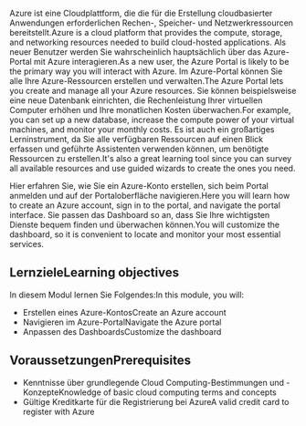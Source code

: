 <span data-ttu-id="ad365-101">Azure ist eine Cloudplattform, die die für die Erstellung cloudbasierter Anwendungen erforderlichen Rechen-, Speicher- und Netzwerkressourcen bereitstellt.</span><span class="sxs-lookup"><span data-stu-id="ad365-101">Azure is a cloud platform that provides the compute, storage, and networking resources needed to build cloud-hosted applications.</span></span> <span data-ttu-id="ad365-102">Als neuer Benutzer werden Sie wahrscheinlich hauptsächlich über das Azure-Portal mit Azure interagieren.</span><span class="sxs-lookup"><span data-stu-id="ad365-102">As a new user, the Azure Portal is likely to be the primary way you will interact with Azure.</span></span> <span data-ttu-id="ad365-103">Im Azure-Portal können Sie alle Ihre Azure-Ressourcen erstellen und verwalten.</span><span class="sxs-lookup"><span data-stu-id="ad365-103">The Azure Portal lets you create and manage all your Azure resources.</span></span> <span data-ttu-id="ad365-104">Sie können beispielsweise eine neue Datenbank einrichten, die Rechenleistung Ihrer virtuellen Computer erhöhen und Ihre monatlichen Kosten überwachen.</span><span class="sxs-lookup"><span data-stu-id="ad365-104">For example, you can set up a new database, increase the compute power of your virtual machines, and monitor your monthly costs.</span></span> <span data-ttu-id="ad365-105">Es ist auch ein großartiges Lerninstrument, da Sie alle verfügbaren Ressourcen auf einen Blick erfassen und geführte Assistenten verwenden können, um benötigte Ressourcen zu erstellen.</span><span class="sxs-lookup"><span data-stu-id="ad365-105">It's also a great learning tool since you can survey all available resources and use guided wizards to create the ones you need.</span></span>

<span data-ttu-id="ad365-106">Hier erfahren Sie, wie Sie ein Azure-Konto erstellen, sich beim Portal anmelden und auf der Portaloberfläche navigieren.</span><span class="sxs-lookup"><span data-stu-id="ad365-106">Here you will learn how to create an Azure account, sign in to the portal, and navigate the portal interface.</span></span> <span data-ttu-id="ad365-107">Sie passen das Dashboard so an, dass Sie Ihre wichtigsten Dienste bequem finden und überwachen können.</span><span class="sxs-lookup"><span data-stu-id="ad365-107">You will customize the dashboard, so it is convenient to locate and monitor your most essential services.</span></span>

## <a name="learning-objectives"></a><span data-ttu-id="ad365-108">Lernziele</span><span class="sxs-lookup"><span data-stu-id="ad365-108">Learning objectives</span></span>

<span data-ttu-id="ad365-109">In diesem Modul lernen Sie Folgendes:</span><span class="sxs-lookup"><span data-stu-id="ad365-109">In this module, you will:</span></span>

- <span data-ttu-id="ad365-110">Erstellen eines Azure-Kontos</span><span class="sxs-lookup"><span data-stu-id="ad365-110">Create an Azure account</span></span>
- <span data-ttu-id="ad365-111">Navigieren im Azure-Portal</span><span class="sxs-lookup"><span data-stu-id="ad365-111">Navigate the Azure portal</span></span>
- <span data-ttu-id="ad365-112">Anpassen des Dashboards</span><span class="sxs-lookup"><span data-stu-id="ad365-112">Customize the dashboard</span></span>

## <a name="prerequisites"></a><span data-ttu-id="ad365-113">Voraussetzungen</span><span class="sxs-lookup"><span data-stu-id="ad365-113">Prerequisites</span></span>

- <span data-ttu-id="ad365-114">Kenntnisse über grundlegende Cloud Computing-Bestimmungen und -Konzepte</span><span class="sxs-lookup"><span data-stu-id="ad365-114">Knowledge of basic cloud computing terms and concepts</span></span>
- <span data-ttu-id="ad365-115">Gültige Kreditkarte für die Registrierung bei Azure</span><span class="sxs-lookup"><span data-stu-id="ad365-115">A valid credit card to register with Azure</span></span>
